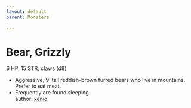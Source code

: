 ```yaml
---
layout: default
parent: Monsters
  
---
```

# Bear, Grizzly
6 HP, 15 STR, claws (d8)  
- Aggressive, 9’ tall reddish-brown furred bears who live in mountains.   Prefer to eat meat.  
- Frequently are found sleeping.  
author: [xenio](https://xenioinabottle.blogspot.com/2021/02/classic-monsters-for-cairnito-part-1.html)
